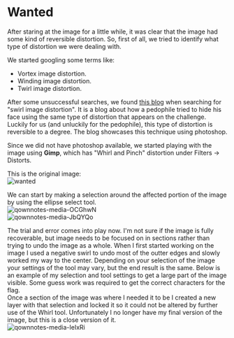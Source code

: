 # Wanted
After staring at the image for a little while, it was clear that the image had
some kind of reversible distortion. So, first of all, we tried to identify what
type of distortion we were dealing with. 

We started googling some terms like:
  * Vortex image distortion.
  * Winding image distortion.
  * Twirl image distortion.

After some unsuccessful searches, we found [this
blog](http://matzjb.se/2015/07/26/deconstructing-swirl-face/) when searching
for "swirl image distortion". It is a blog about how a pedophile tried to hide
his face using the same type of distortion that appears on the challenge.
Luckily for us (and unluckily for the pedophile), this type of distortion is
reversible to a degree. The blog showcases this technique using photoshop.

Since we did not have photoshop available, we started playing with the image
using **Gimp**, which has "Whirl and Pinch" distortion under Filters ->
Distorts.

This is the original image:  
![wanted](file://media/836536430.jpeg)

We can start by making a selection around the affected portion of the image by using the ellipse select tool.  
![qownnotes-media-OCGhwN](file://media/1314997989.png)  
![qownnotes-media-JbQYQo](file://media/946288993.png)

The trial and error comes into play now.  I'm not sure if the image is fully recoverable, but image needs to be focused on in sections rather than trying to undo the image as a whole.  When I first started working on the image I used a negative swirl to undo most of the outter edges and slowly worked my way to the center.  Depending on your selection of the image your settings of the tool may vary, but the end result is the same.  Below is an example of my selection and tool settings to get a large part of the image visible.  Some guess work was required to get the correct characters for the flag.  
Once a section of the image was where I needed it to be I created a new layer with that selection and locked it so it could not be altered by further use of the Whirl tool.  Unfortunately I no longer have my final version of the image, but this is a close version of it.    
![qownnotes-media-IeIxRi](file://media/1443785752.png)

